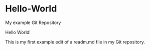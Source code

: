 # Hello-World
My example Git Repository

Hello World!

This is my first example edit of a readm.md file in my Git repository.
